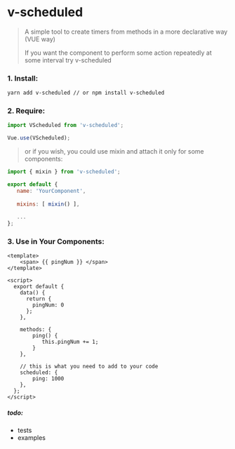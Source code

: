 # v-scheduled
> A simple tool to create timers from methods in a more declarative way (VUE way)
>
> If you want the component to perform some action repeatedly at some interval try v-scheduled

### 1. Install:
```bash
yarn add v-scheduled // or npm install v-scheduled
```

### 2. Require:

```js
import VScheduled from 'v-scheduled';

Vue.use(VScheduled);
```

> or if you wish, you could use mixin and attach it only for some components:

 ```js
 import { mixin } from 'v-scheduled';

export default {
    name: 'YourComponent',
    
    mixins: [ mixin() ],
    
    ...
};

 ```

### 3. Use in Your Components:

```vue
<template>
    <span> {{ pingNum }} </span>
</template>

<script>
  export default {
    data() {
      return {
        pingNum: 0
      };
    },
    
    methods: {
        ping() {
           this.pingNum += 1;
        }
    },
    
    // this is what you need to add to your code
    scheduled: {
        ping: 1000
    },
  };
</script>
```

##### todo:
 - tests
 - examples
